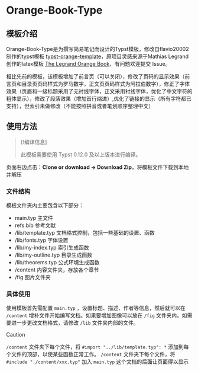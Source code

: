 # Orange-Book-Type

## 模板介绍

Orange-Book-Type是为撰写简易笔记而设计的Typst模板，修改自flavio20002制作的typst模板 [typst-orange-template](https://github.com/flavio20002/typst-orange-template)，原项目灵感来源于Mathias Legrand创作的latex模板 [The Legrand Orange Book](https://www.latextemplates.com/template/legrand-orange-book)，有问题欢迎提交 Issue。

相比先前的模板，该模板增加了前言页（可以关闭），修改了页码的显示效果（前言页和目录页页码样式为罗马数字，正文页页码样式为阿拉伯数字），修正了字体效果（页眉和一级标题采用了无衬线字体，正文采用衬线字体，优化了中文字符的粗体显示），修改了段落效果（增加首行缩进）,优化了链接的显示（所有字符都已支持），但索引未做修改（不能按照拼音或者笔划顺序整理中文）

## 使用方法

> [!编译信息]
>
> 此模板需要使用 Typst 0.12.0 及以上版本进行编译。

页面右边点击：**Clone or download -> Download Zip**，将模板文件下载到本地并解压

### 文件结构

模板文件夹内主要包含以下部分：

- main.typ 主文件
- refs.bib 参考文献
- /lib/template.typ 文档格式控制，包括一些基础的设置、函数
- /lib/fonts.typ 字体设置
- /lib/my-index.typ 索引生成函数
- /lib/my-outline.typ 目录生成函数
- /lib/theorems.typ 公式环境生成函数
- /content 内容文件夹，存放各个章节
- /fig 图片文件夹

### 具体使用

使用模板首先需配置 `main.typ` ，设置标题、描述、作者等信息，然后就可以在 `/content` 增补文件开始编写文档。如果要增加图像可以放在 `/fig` 文件夹内。如需要进一步更改文档格式，请修改 `/lib` 文件夹内部的文件。

> [!CAUTION]
>
> `/content` 文件夹下每个文件，将 `#import "../lib/template.typ": *` 添加到每个文件的顶部，以使某些函数正常工作。
> `/content` 文件夹下每个文件，将 `#include "./content/xxx.typ"` 加入 `main.typ` 这个文档的后面让页面得以显示
